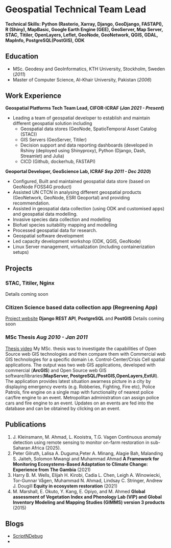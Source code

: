 # Geospatial Technical Team Lead

#### Technical Skills: Python (Rasterio, Xarray, Django, GeoDjango, FASTAPI), R (Shiny), MapBasic, Google Earth Engine (GEE), GeoServer, Map Server,  STAC, Titiler, OpenLayers, Leflet,  GeoNode, GeoNetwork, QGIS, GDAL, MapInfo, PostgreSQL(PostGIS), ODK


## Education
- MSc. Geodesy and GeoInformatics, KTH University, Stockholm, Sweden (_2011_)
- Master of Computer Science, Al-Khair University, Pakistan (_2006_) 								       		


## Work Experience
**Geospatial Platforms Tech Team Lead, CIFOR-ICRAF (_Jan 2021 - Present_)**
- Leading a team of geospatial developer to establish and maintain different geospatial solution including
  - Geospatial data stores (GeoNode, SpatioTemporal Asset Catalog (STAC))
  - GIS Servers (GeoServer, Titiler)
  - Decision support and data reporting dashboards (developed in Rshiny (deployed using Shinyproxy), Python (Django, Dash, Streamlet) and Julia)
  - CICD (Github, dockerhub, FASTAPI)

**Geoportal Developer, GeoScience Lab, ICRAF _Sep 2011 - Dec 2020_)**
-	Configured, Built and maintained geospatial data store (based on GeoNode FOSS4G product)
-	Assisted UN CTCN in analysing different geospatial products (GeoNetwork, GeoNode, ESRI Geoportal) and providing recommendation.
-	Assisted in geospatial data collection (using ODK and customised apps) and geospatial data modelling.
  - Invasive species data collection and modelling
  - Biofuel species suitability mapping and modelling
- Processed geospatial data for research.
- Geospatial software development
- Led capacity development workshop (ODK, QGIS, GeoNode)
- Linux Server management, virtualization (including containerization setups)



## Projects
### STAC, Titiler, Nginx
Details coming soon



### Citizen Science based data collection app (Regreening App)  
[Project website](https://regreeningafrica.org/in-the-news/the-regreening-africa-app/)
**Django REST API**, **PostgreSQL** and **PostGIS**
Details coming soon


### MSc Thesis _Aug 2010 - Jan 2011_
[Thesis video](http://www.youtube.com/watch?v=h4Sm2NxJj1g)
My MSc. thesis was to investigate the capabilities of Open Source web GIS technologies and then compare them with Commercial web GIS technologies for a specific domain i.e. Control-Center/Crisis Cell spatial applications. The output was two web GIS applications, developed with commercial (**ArcGIS**) and Open Source web GIS software/libraries(**MapServer, PostgreSQL/PostGIS,OpenLayers,ExtUI**). The application provides latest situation awarness picture in a city by displaying emergency events (e.g. Robberies, Fighting, Fire etc), Police Patrols, fire engine on a single map with functionality of nearest police car/fire engine to an event. Metropolitan administration can assign police cars and fire engine to an event. Updates on an events are fed into the database and can be obtained by clicking on an event.


## Publications
1. J. Kleinsmann, M. Ahmad, L. Kooistra, T.G. Vagen Continuous anomaly detection using remote sensing to monitor on-farm restoration in sub-Saharan Africa (2025).
2. Peter Gilruth, Lalisa A. Duguma,Peter A. Minang, Alagie Bah, Malanding S. Jaiteh, Solomon Mwangi and Muhammad Ahmad **A Framework for Monitoring Ecosystems-Based Adaptation to Climate Change: Experience from The Gambia** (2021)
3. Harry B. M. Wells, Elijah H. Kirobi, Cadia L. Chen, Leigh A. Winowiecki, Tor-Gunnar Vågen, Muhammad N. Ahmad, Lindsay C. Stringer, Andrew J. Dougill **Equity in ecosystem restoration** (2021)
4. M. Marshall, E. Okuto, Y. Kang, E. Opiyo, and M. Ahmed **Global assessment of Vegetation Index and Phenology Lab (VIP) and Global Inventory Modeling and Mapping Studies (GIMMS) version 3 products** (2015)

## Blogs
- [ScriptNDebug](https://mnahmad.github.io/scriptndebug/)
-

